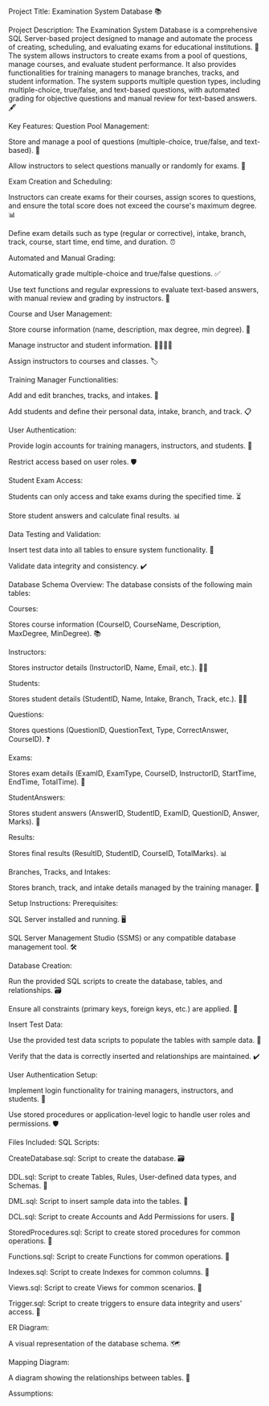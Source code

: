 Project Title:
Examination System Database 📚

Project Description:
The Examination System Database is a comprehensive SQL Server-based project designed to manage and automate the process of creating, scheduling, and evaluating exams for educational institutions. 🏫 The system allows instructors to create exams from a pool of questions, manage courses, and evaluate student performance. It also provides functionalities for training managers to manage branches, tracks, and student information. The system supports multiple question types, including multiple-choice, true/false, and text-based questions, with automated grading for objective questions and manual review for text-based answers. 🖋️

Key Features:
Question Pool Management:

Store and manage a pool of questions (multiple-choice, true/false, and text-based). 📝

Allow instructors to select questions manually or randomly for exams. 🎲

Exam Creation and Scheduling:

Instructors can create exams for their courses, assign scores to questions, and ensure the total score does not exceed the course's maximum degree. 📊

Define exam details such as type (regular or corrective), intake, branch, track, course, start time, end time, and duration. ⏰

Automated and Manual Grading:

Automatically grade multiple-choice and true/false questions. ✅

Use text functions and regular expressions to evaluate text-based answers, with manual review and grading by instructors. 📄

Course and User Management:

Store course information (name, description, max degree, min degree). 📖

Manage instructor and student information. 👨‍🏫👩‍🎓

Assign instructors to courses and classes. 🏷️

Training Manager Functionalities:

Add and edit branches, tracks, and intakes. 🏢

Add students and define their personal data, intake, branch, and track. 📋

User Authentication:

Provide login accounts for training managers, instructors, and students. 🔐

Restrict access based on user roles. 🛡️

Student Exam Access:

Students can only access and take exams during the specified time. ⏳

Store student answers and calculate final results. 📊

Data Testing and Validation:

Insert test data into all tables to ensure system functionality. 🧪

Validate data integrity and consistency. ✔️

Database Schema Overview:
The database consists of the following main tables:

Courses:

Stores course information (CourseID, CourseName, Description, MaxDegree, MinDegree). 📚

Instructors:

Stores instructor details (InstructorID, Name, Email, etc.). 👨‍🏫

Students:

Stores student details (StudentID, Name, Intake, Branch, Track, etc.). 👩‍🎓

Questions:

Stores questions (QuestionID, QuestionText, Type, CorrectAnswer, CourseID). ❓

Exams:

Stores exam details (ExamID, ExamType, CourseID, InstructorID, StartTime, EndTime, TotalTime). 📅

StudentAnswers:

Stores student answers (AnswerID, StudentID, ExamID, QuestionID, Answer, Marks). 📝

Results:

Stores final results (ResultID, StudentID, CourseID, TotalMarks). 📊

Branches, Tracks, and Intakes:

Stores branch, track, and intake details managed by the training manager. 🏢

Setup Instructions:
Prerequisites:

SQL Server installed and running. 🖥️

SQL Server Management Studio (SSMS) or any compatible database management tool. 🛠️

Database Creation:

Run the provided SQL scripts to create the database, tables, and relationships. 🗃️

Ensure all constraints (primary keys, foreign keys, etc.) are applied. 🔗

Insert Test Data:

Use the provided test data scripts to populate the tables with sample data. 🧪

Verify that the data is correctly inserted and relationships are maintained. ✔️

User Authentication Setup:

Implement login functionality for training managers, instructors, and students. 🔐

Use stored procedures or application-level logic to handle user roles and permissions. 🛡️

Files Included:
SQL Scripts:

CreateDatabase.sql: Script to create the database. 🗃️

DDL.sql: Script to create Tables, Rules, User-defined data types, and Schemas. 📄

DML.sql: Script to insert sample data into the tables. 📝

DCL.sql: Script to create Accounts and Add Permissions for users. 🔐

StoredProcedures.sql: Script to create stored procedures for common operations. 🔄

Functions.sql: Script to create Functions for common operations. 🔧

Indexes.sql: Script to create Indexes for common columns. 📑

Views.sql: Script to create Views for common scenarios. 👀

Trigger.sql: Script to create triggers to ensure data integrity and users' access. 🚨

ER Diagram:

A visual representation of the database schema. 🗺️

Mapping Diagram:

A diagram showing the relationships between tables. 🔗

Assumptions:

